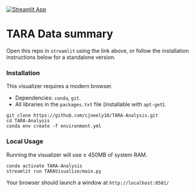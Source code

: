 [![Streamlit App](https://static.streamlit.io/badges/streamlit_badge_black_white.svg)](https://taravisualize.streamlit.app/)


# TARA Data summary

Open this repo in `streamlit` using the link above, or follow the installation instructions below for a standalone version.

### Installation

This visualizer requires a modern browser.

- Dependencies: `conda`, `git`.
- All libraries in the `packages.txt` file (installable with `apt-get`).


```
git clone https://github.com/cjneely10/TARA-Analysis.git
cd TARA-Analysis
conda env create -f environment.yml
```

### Local Usage

Running the visualizer will use &ge; 450MB of system RAM.

```shell
conda activate TARA-Analysis
streamlit run TARAVisualize/main.py
```

Your browser should launch a window at `http://localhost:8501/`
